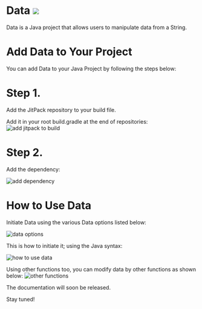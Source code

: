 # Data [![](https://jitpack.io/v/Petersburg2020/Data.svg)](https://jitpack.io/#Petersburg2020/Data)

Data is a Java project that allows users to manipulate data from a String.

#   Add Data to Your Project
You can add Data to your Java Project by following the steps below:

# Step 1. 
Add the JitPack repository to your build file.

Add it in your root build.gradle at the end of repositories:
![add jitpack to build](https://user-images.githubusercontent.com/61753269/209490940-9d9a9925-3137-4212-b9d2-d49c5c15a55e.png)

# Step 2. 
Add the dependency:

![add dependency](https://user-images.githubusercontent.com/61753269/209490937-8177808f-c521-4633-ba92-7295cd560cc0.png)

# How to Use Data
Initiate Data using the various Data options listed below:

![data options](https://user-images.githubusercontent.com/61753269/209491738-28369c84-beaa-4336-9765-9241df08fe6a.png)

This is how to initiate it; using the Java syntax:

![how to use data](https://user-images.githubusercontent.com/61753269/209491601-0f500e81-7cb5-49d0-92ef-de67ee612a9c.png)

Using other functions too, you can modify data by other functions as shown below:
![other functions](https://user-images.githubusercontent.com/61753269/209491603-d00d2519-a454-4eee-acf0-9da1a8c8b238.png)

The documentation will soon be released. 

Stay tuned!
